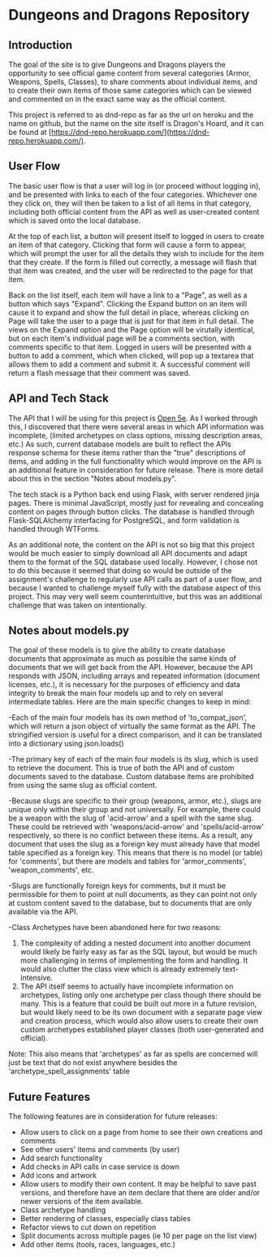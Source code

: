 # Dungeons and Dragons Repository

## Introduction

The goal of the site is to give Dungeons and Dragons players the opportunity to see official game content from several categories (Armor, Weapons, Spells, Classes), to share comments about individual items, and to create their own items of those same categories which can be viewed and commented on in the exact same way as the official content.

This project is referred to as dnd-repo as far as the url on heroku and the name on github, but the name on the site itself is Dragon's Hoard, and it can be found at [https://dnd-repo.herokuapp.com/](https://dnd-repo.herokuapp.com/).


## User Flow

The basic user flow is that a user will log in (or proceed without logging in), and be presented with links to each of the four categories. Whichever one they click on, they will then be taken to a list of all items in that category, including both official content from the API as well as user-created content which is saved onto the local database. 

At the top of each list, a button will present itself to logged in users to create an item of that category. Clicking that form will cause a form to appear, which will prompt the user for all the details they wish to include for the item that they create. If the form is filled out correctly, a message will flash that that item was created, and the user will be redirected to the page for that item.

Back on the list itself, each item will have a link to a "Page", as well as a button which says "Expand". Clicking the Expand button on an item will cause it to expand and show the full detail in place, whereas clicking on Page will take the user to a page that is just for that item in full detail. The views on the Expand option and the Page option will be virutally identical, but on each item's individual page will be a comments section, with comments specific to that item. Logged in users will be presented with a button to add a comment, which when clicked, will pop up a textarea that allows them to add a comment and submit it. A successful comment will return a flash message that their comment was saved.



## API and Tech Stack

The API that I will be using for this project is [Open 5e](https://open5e.com/api-docs). As I worked through this, I discovered that there were several areas in which API information was incomplete, (limited archetypes on class options, missing description areas, etc.) As such, current database models are built to reflect the APIs response schema for these items rather than the "true" descriptions of items, and adding in the full functionality which would improve on the API is an additional feature in consideration for future release. There is more detail about this in the section "Notes about models.py".

The tech stack is a Python back end using Flask, with server rendered jinja pages. There is minimal JavaScript, mostly just for revealing and concealing content on pages through button clicks. The database is handled through Flask-SQLAlchemy interfacing for PostgreSQL, and form validation is handled through WTForms.

As an additional note, the content on the API is not so big that this project would be much easier to simply download all API documents and adapt them to the format of the SQL database used locally. However, I chose not to do this because it seemed that doing so would be outside of the assignment's challenge to regularly use API calls as part of a user flow, and because I wanted to challenge myself fully with the database aspect of this project. This may very well seem counterintuitive, but this was an additional challenge that was taken on intentionally.

## Notes about models.py

The goal of these models is to give the ability to create database documents that approximate as much as possible the same kinds of documents that we will get back from the API. However, because the API responds with JSON, including arrays and repeated information (document licenses, etc.), it is necessary for the purposes of efficiency and data integrity to break the main four models up and to rely on several intermediate tables. Here are the main specific changes to keep in mind:

-Each of the main four models has its own method of 'to_compat_json', which will return a json object of virtually the same format as the API. The stringified version is useful for a direct comparison, and it can be translated into a dictionary using json.loads()

-The primary key of each of the main four models is its slug, which is used to retrieve the document. This is true of both the API and of custom documents saved to the database. Custom database items are prohibited from using the same slug as official content.

-Because slugs are specific to their group (weapons, armor, etc.), slugs are unique only within their group and not universally. For example, there could be a weapon with the slug of 'acid-arrow' and a spell with the same slug. These could be retrieved with 'weapons/acid-arrow' and 'spells/acid-arrow' respectively, so there is no conflict between these items. As a result, any document that uses the slug as a foreign key must already have that model table specified as a foreign key. This means that there is no model (or table) for 'comments', but there are models and tables for 'armor_comments', 'weapon_comments', etc.

-Slugs are functionally foreign keys for comments, but it must be permissible for them to point at null documents, as they can point not only at custom content saved to the database, but to documents that are only available via the API.

-Class Archetypes have been abandoned here for two reasons:
1. The complexity of adding a nested document into another document would likely be fairly easy as far as the SQL layout, but would be much more challenging in terms of implementing the form and handling. It would also clutter the class view which is already extremely text-intensive.
2. The API itself seems to actually have incomplete information on archetypes, listing only one archetype per class though there should be many.
This is a feature that could be built out more in a future revision, but would likely need to be its own document with a separate page view and creation process, which would also allow users to create their own custom archetypes established player classes (both user-generated and official). 

Note: This also means that 'archetypes' as far as spells are concerned will just be text that do not exist anywhere besides the 'archetype_spell_assignments' table


## Future Features

The following features are in consideration for future releases:

- Allow users to click on a page from home to see their own creations and comments
- See other users' items and comments (by user)
- Add search functionality
- Add checks in API calls in case service is down
- Add icons and artwork
- Allow users to modify their own content. It may be helpful to save past versions, and therefore have an item declare that there are older and/or newer versions of the item available.
- Class archetype handling
- Better rendering of classes, especially class tables
- Refactor views to cut down on repetition
- Split documents across multiple pages (ie 10 per page on the list view)
- Add other items (tools, races, languages, etc.)
